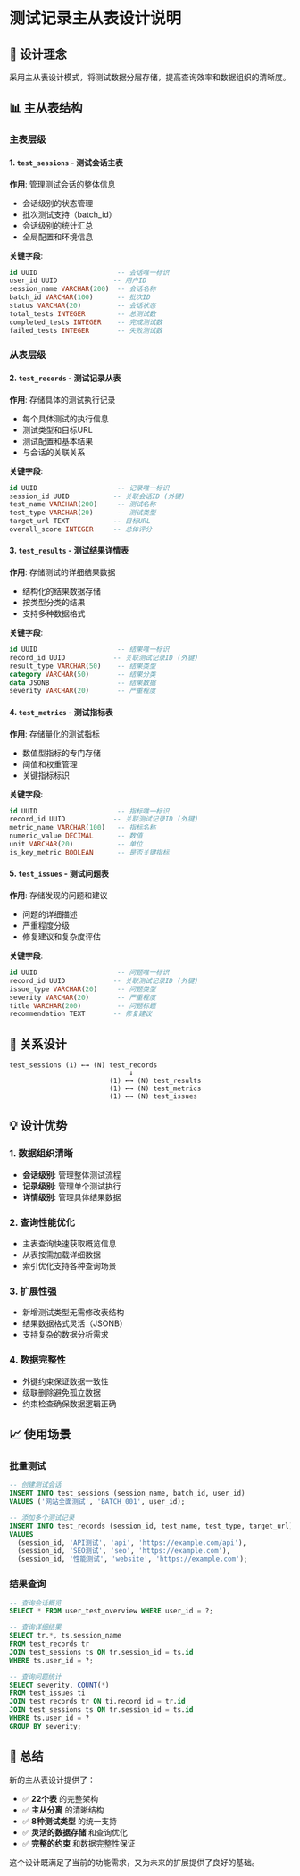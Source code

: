 # 测试记录主从表设计说明

## 🎯 设计理念

采用主从表设计模式，将测试数据分层存储，提高查询效率和数据组织的清晰度。

## 📊 主从表结构

### 主表层级

#### 1. `test_sessions` - 测试会话主表
**作用**: 管理测试会话的整体信息
- 会话级别的状态管理
- 批次测试支持（batch_id）
- 会话级别的统计汇总
- 全局配置和环境信息

**关键字段**:
```sql
id UUID                    -- 会话唯一标识
user_id UUID              -- 用户ID
session_name VARCHAR(200)  -- 会话名称
batch_id VARCHAR(100)      -- 批次ID
status VARCHAR(20)         -- 会话状态
total_tests INTEGER        -- 总测试数
completed_tests INTEGER    -- 完成测试数
failed_tests INTEGER       -- 失败测试数
```

### 从表层级

#### 2. `test_records` - 测试记录从表
**作用**: 存储具体的测试执行记录
- 每个具体测试的执行信息
- 测试类型和目标URL
- 测试配置和基本结果
- 与会话的关联关系

**关键字段**:
```sql
id UUID                    -- 记录唯一标识
session_id UUID           -- 关联会话ID (外键)
test_name VARCHAR(200)     -- 测试名称
test_type VARCHAR(20)      -- 测试类型
target_url TEXT           -- 目标URL
overall_score INTEGER     -- 总体评分
```

#### 3. `test_results` - 测试结果详情表
**作用**: 存储测试的详细结果数据
- 结构化的结果数据存储
- 按类型分类的结果
- 支持多种数据格式

**关键字段**:
```sql
id UUID                    -- 结果唯一标识
record_id UUID            -- 关联测试记录ID (外键)
result_type VARCHAR(50)    -- 结果类型
category VARCHAR(50)       -- 结果分类
data JSONB                 -- 结果数据
severity VARCHAR(20)       -- 严重程度
```

#### 4. `test_metrics` - 测试指标表
**作用**: 存储量化的测试指标
- 数值型指标的专门存储
- 阈值和权重管理
- 关键指标标识

**关键字段**:
```sql
id UUID                    -- 指标唯一标识
record_id UUID            -- 关联测试记录ID (外键)
metric_name VARCHAR(100)   -- 指标名称
numeric_value DECIMAL      -- 数值
unit VARCHAR(20)           -- 单位
is_key_metric BOOLEAN      -- 是否关键指标
```

#### 5. `test_issues` - 测试问题表
**作用**: 存储发现的问题和建议
- 问题的详细描述
- 严重程度分级
- 修复建议和复杂度评估

**关键字段**:
```sql
id UUID                    -- 问题唯一标识
record_id UUID            -- 关联测试记录ID (外键)
issue_type VARCHAR(20)     -- 问题类型
severity VARCHAR(20)       -- 严重程度
title VARCHAR(200)         -- 问题标题
recommendation TEXT       -- 修复建议
```

## 🔗 关系设计

```
test_sessions (1) ←→ (N) test_records
                              ↓
                         (1) ←→ (N) test_results
                         (1) ←→ (N) test_metrics  
                         (1) ←→ (N) test_issues
```

## 💡 设计优势

### 1. 数据组织清晰
- **会话级别**: 管理整体测试流程
- **记录级别**: 管理单个测试执行
- **详情级别**: 管理具体结果数据

### 2. 查询性能优化
- 主表查询快速获取概览信息
- 从表按需加载详细数据
- 索引优化支持各种查询场景

### 3. 扩展性强
- 新增测试类型无需修改表结构
- 结果数据格式灵活（JSONB）
- 支持复杂的数据分析需求

### 4. 数据完整性
- 外键约束保证数据一致性
- 级联删除避免孤立数据
- 约束检查确保数据逻辑正确

## 📈 使用场景

### 批量测试
```sql
-- 创建测试会话
INSERT INTO test_sessions (session_name, batch_id, user_id) 
VALUES ('网站全面测试', 'BATCH_001', user_id);

-- 添加多个测试记录
INSERT INTO test_records (session_id, test_name, test_type, target_url)
VALUES 
  (session_id, 'API测试', 'api', 'https://example.com/api'),
  (session_id, 'SEO测试', 'seo', 'https://example.com'),
  (session_id, '性能测试', 'website', 'https://example.com');
```

### 结果查询
```sql
-- 查询会话概览
SELECT * FROM user_test_overview WHERE user_id = ?;

-- 查询详细结果
SELECT tr.*, ts.session_name 
FROM test_records tr 
JOIN test_sessions ts ON tr.session_id = ts.id 
WHERE ts.user_id = ?;

-- 查询问题统计
SELECT severity, COUNT(*) 
FROM test_issues ti
JOIN test_records tr ON ti.record_id = tr.id
JOIN test_sessions ts ON tr.session_id = ts.id
WHERE ts.user_id = ?
GROUP BY severity;
```

## 🎉 总结

新的主从表设计提供了：
- ✅ **22个表** 的完整架构
- ✅ **主从分离** 的清晰结构  
- ✅ **8种测试类型** 的统一支持
- ✅ **灵活的数据存储** 和查询优化
- ✅ **完整的约束** 和数据完整性保证

这个设计既满足了当前的功能需求，又为未来的扩展提供了良好的基础。
